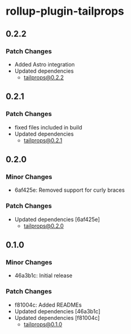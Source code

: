 # rollup-plugin-tailprops

## 0.2.2

### Patch Changes

- Added Astro integration
- Updated dependencies
  - tailprops@0.2.2

## 0.2.1

### Patch Changes

- fixed files included in build
- Updated dependencies
  - tailprops@0.2.1

## 0.2.0

### Minor Changes

- 6af425e: Removed support for curly braces

### Patch Changes

- Updated dependencies [6af425e]
  - tailprops@0.2.0

## 0.1.0

### Minor Changes

- 46a3b1c: Initial release

### Patch Changes

- f81004c: Added READMEs
- Updated dependencies [46a3b1c]
- Updated dependencies [f81004c]
  - tailprops@0.1.0
